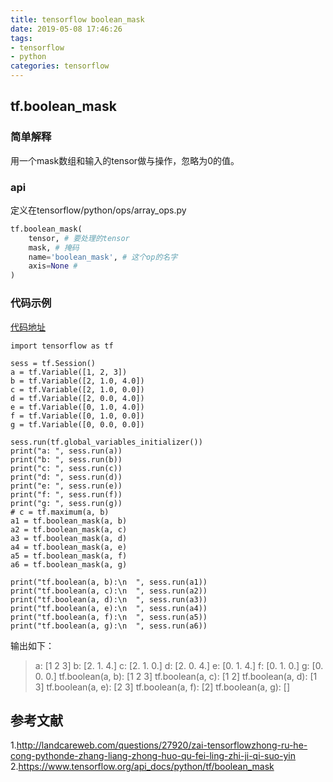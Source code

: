 ```yaml
---
title: tensorflow boolean_mask
date: 2019-05-08 17:46:26
tags:
- tensorflow
- python
categories: tensorflow
---
```


## tf.boolean_mask
### 简单解释
用一个mask数组和输入的tensor做与操作，忽略为0的值。
### api
定义在tensorflow/python/ops/array_ops.py
``` python
tf.boolean_mask(
    tensor, # 要处理的tensor
    mask, # 掩码
    name='boolean_mask', # 这个op的名字
    axis=None #
)
```

### 代码示例
[代码地址](https://github.com/mxxhcm/code/blob/master/tf/some_ops/tf_boolean_mask.py)
```
import tensorflow as tf

sess = tf.Session()
a = tf.Variable([1, 2, 3])
b = tf.Variable([2, 1.0, 4.0])
c = tf.Variable([2, 1.0, 0.0])
d = tf.Variable([2, 0.0, 4.0])
e = tf.Variable([0, 1.0, 4.0])
f = tf.Variable([0, 1.0, 0.0])
g = tf.Variable([0, 0.0, 0.0])

sess.run(tf.global_variables_initializer())
print("a: ", sess.run(a))
print("b: ", sess.run(b))
print("c: ", sess.run(c))
print("d: ", sess.run(d))
print("e: ", sess.run(e))
print("f: ", sess.run(f))
print("g: ", sess.run(g))
# c = tf.maximum(a, b)
a1 = tf.boolean_mask(a, b)
a2 = tf.boolean_mask(a, c)
a3 = tf.boolean_mask(a, d)
a4 = tf.boolean_mask(a, e)
a5 = tf.boolean_mask(a, f)
a6 = tf.boolean_mask(a, g)

print("tf.boolean(a, b):\n  ", sess.run(a1))
print("tf.boolean(a, c):\n  ", sess.run(a2))
print("tf.boolean(a, d):\n  ", sess.run(a3))
print("tf.boolean(a, e):\n  ", sess.run(a4))
print("tf.boolean(a, f):\n  ", sess.run(a5))
print("tf.boolean(a, g):\n  ", sess.run(a6))
```
输出如下：
> a:  [1 2 3]
b:  [2. 1. 4.]
c:  [2. 1. 0.]
d:  [2. 0. 4.]
e:  [0. 1. 4.]
f:  [0. 1. 0.]
g:  [0. 0. 0.]
tf.boolean(a, b):
   [1 2 3]
tf.boolean(a, c):
   [1 2]
tf.boolean(a, d):
   [1 3]
tf.boolean(a, e):
   [2 3]
tf.boolean(a, f):
   [2]
tf.boolean(a, g):
   []
 

## 参考文献
1.http://landcareweb.com/questions/27920/zai-tensorflowzhong-ru-he-cong-pythonde-zhang-liang-zhong-huo-qu-fei-ling-zhi-ji-qi-suo-yin
2.https://www.tensorflow.org/api_docs/python/tf/boolean_mask
